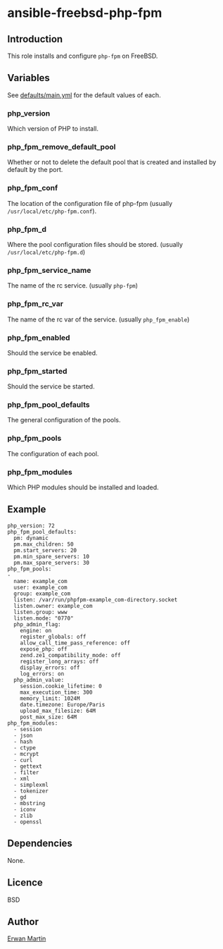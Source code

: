 # ansible-freebsd-php-fpm

## Introduction
This role installs and configure `php-fpm` on FreeBSD.

## Variables

See [defaults/main.yml](defaults/main.yml) for the default values of each.

### php_version

Which version of PHP to install.

### php_fpm_remove_default_pool

Whether or not to delete the default pool that is created and installed by default by the port.

### php_fpm_conf

The location of the configuration file of php-fpm (usually `/usr/local/etc/php-fpm.conf`).

### php_fpm_d

Where the pool configuration files should be stored. (usually `/usr/local/etc/php-fpm.d`)

### php_fpm_service_name

The name of the rc service. (usually `php-fpm`)

### php_fpm_rc_var

The name of the rc var of the service. (usually `php_fpm_enable`)

### php_fpm_enabled

Should the service be enabled.

### php_fpm_started

Should the service be started.

### php_fpm_pool_defaults

The general configuration of the pools.

### php_fpm_pools

The configuration of each pool.

### php_fpm_modules

Which PHP modules should be installed and loaded.

## Example

	php_version: 72
	php_fpm_pool_defaults:
	  pm: dynamic
	  pm.max_children: 50
	  pm.start_servers: 20
	  pm.min_spare_servers: 10
	  pm.max_spare_servers: 30
	php_fpm_pools:
	- 
	  name: example_com
	  user: example_com
	  group: example_com
	  listen: /var/run/phpfpm-example_com-directory.socket
	  listen.owner: example_com
	  listen.group: www
	  listen.mode: "0770"
	  php_admin_flag:
	    engine: on
	    register_globals: off
	    allow_call_time_pass_reference: off
	    expose_php: off
	    zend.ze1_compatibility_mode: off
	    register_long_arrays: off
	    display_errors: off
	    log_errors: on
	  php_admin_value:
	    session.cookie_lifetime: 0
	    max_execution_time: 300
	    memory_limit: 1024M
	    date.timezone: Europe/Paris
	    upload_max_filesize: 64M
	    post_max_size: 64M
	php_fpm_modules:
	  - session
	  - json
	  - hash
	  - ctype
	  - mcrypt
	  - curl
	  - gettext
	  - filter
	  - xml
	  - simplexml
	  - tokenizer
	  - gd
	  - mbstring
	  - iconv
	  - zlib
	  - openssl

## Dependencies

None.

## Licence

BSD

## Author

[Erwan Martin](https://zewaren.net/)
